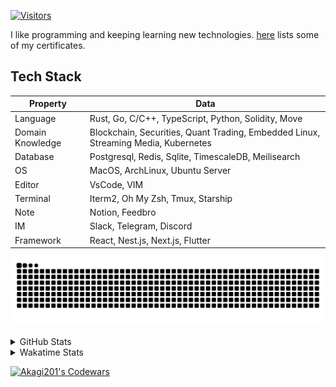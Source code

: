 <!-- markdownlint-disable MD041 MD010 MD033 -->
[![Visitors](https://api.visitorbadge.io/api/daily?path=Akagi201%2FAkagi201&label=Visitors%20Today&countColor=%2337d67a)](https://visitorbadge.io/status?path=Akagi201%2FAkagi201)

I like programming and keeping learning new technologies. [here](https://github.com/Akagi201/blockchain) lists some of my certificates.

## Tech Stack

| Property         	| Data                                                                               	|
|------------------	|------------------------------------------------------------------------------------	|
| Language         	| Rust, Go, C/C++, TypeScript, Python, Solidity, Move                                 |
| Domain Knowledge 	| Blockchain, Securities, Quant Trading, Embedded Linux, Streaming Media, Kubernetes 	|
| Database         	| Postgresql, Redis, Sqlite, TimescaleDB, Meilisearch                                 |
| OS               	| MacOS, ArchLinux, Ubuntu Server                                                     |
| Editor           	| VsCode, VIM                                                                        	|
| Terminal          | Iterm2, Oh My Zsh, Tmux, Starship                                                   |
| Note             	| Notion, Feedbro                                                                    	|
| IM               	| Slack, Telegram, Discord                                                            |
| Framework         | React, Nest.js, Next.js, Flutter                                                   	|

[![github contribution grid snake animation](https://raw.githubusercontent.com/Akagi201/Akagi201/output/github-contribution-grid-snake.svg#gh-light-mode-only)](https://github.com/Akagi201)

<details>
<summary>GitHub Stats</summary>
  <a href="https://github.com/Akagi201"><img alt="Profile Detail" src="https://raw.githubusercontent.com/Akagi201/Akagi201/master/profile-summary-card-output/dracula/0-profile-details.svg" /></a>
  <a href="https://github.com/Akagi201"><img alt="Github Stats" src="https://raw.githubusercontent.com/Akagi201/Akagi201/master/profile-summary-card-output/dracula/3-stats.svg" /></a>
  <a href="https://github.com/Akagi201"><img alt="Lang By Commits" src="https://raw.githubusercontent.com/Akagi201/Akagi201/master/profile-summary-card-output/dracula/2-most-commit-language.svg" /></a>
</details>

<details>
<summary>Wakatime Stats</summary>
<br>

<!--START_SECTION:waka-->

```txt
From: 22 November 2023 - To: 29 November 2023

Total Time: 45 hrs 12 mins

Other        31 hrs 38 mins  █████████████████▓░░░░░░░   70.00 %
sh           4 hrs 35 mins   ██▓░░░░░░░░░░░░░░░░░░░░░░   10.17 %
Python       3 hrs 5 mins    █▓░░░░░░░░░░░░░░░░░░░░░░░   06.85 %
Rust         2 hrs 51 mins   █▓░░░░░░░░░░░░░░░░░░░░░░░   06.31 %
YAML         54 mins         ▓░░░░░░░░░░░░░░░░░░░░░░░░   02.03 %
Docker       33 mins         ▒░░░░░░░░░░░░░░░░░░░░░░░░   01.22 %
Markdown     25 mins         ▒░░░░░░░░░░░░░░░░░░░░░░░░   00.94 %
JavaScript   18 mins         ▒░░░░░░░░░░░░░░░░░░░░░░░░   00.69 %
TOML         18 mins         ▒░░░░░░░░░░░░░░░░░░░░░░░░   00.67 %
INI          9 mins          ░░░░░░░░░░░░░░░░░░░░░░░░░   00.36 %
```

<!--END_SECTION:waka-->

</details>

<a href="https://www.codewars.com/users/Akagi201"><img alt="Akagi201's Codewars" src="https://www.codewars.com/users/Akagi201/badges/small"></a>
